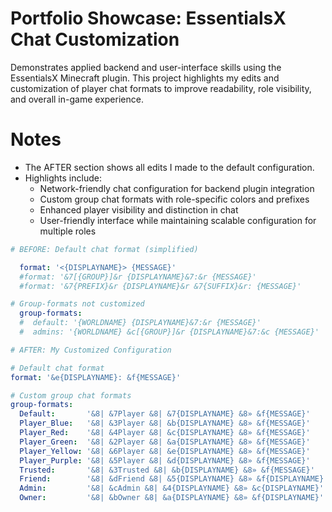 # Portfolio Showcase: EssentialsX Chat Customization

Demonstrates applied backend and user-interface skills using the EssentialsX Minecraft plugin.
This project highlights my edits and customization of player chat formats to improve readability, role visibility, and overall in-game experience.

# Notes

- The AFTER section shows all edits I made to the default configuration.
- Highlights include:
    - Network-friendly chat configuration for backend plugin integration
    - Custom group chat formats with role-specific colors and prefixes
    - Enhanced player visibility and distinction in chat
    - User-friendly interface while maintaining scalable configuration for multiple roles

```yaml
# BEFORE: Default chat format (simplified)

  format: '<{DISPLAYNAME}> {MESSAGE}'
  #format: '&7[{GROUP}]&r {DISPLAYNAME}&7:&r {MESSAGE}'
  #format: '&7{PREFIX}&r {DISPLAYNAME}&r &7{SUFFIX}&r: {MESSAGE}'

# Group-formats not customized
  group-formats:
  #  default: '{WORLDNAME} {DISPLAYNAME}&7:&r {MESSAGE}'
  #  admins: '{WORLDNAME} &c[{GROUP}]&r {DISPLAYNAME}&7:&c {MESSAGE}'

# AFTER: My Customized Configuration

# Default chat format
format: '&e{DISPLAYNAME}: &f{MESSAGE}'

# Custom group chat formats
group-formats:
  Default:       '&8| &7Player &8| &7{DISPLAYNAME} &8» &f{MESSAGE}'
  Player_Blue:   '&8| &3Player &8| &b{DISPLAYNAME} &8» &f{MESSAGE}'
  Player_Red:    '&8| &4Player &8| &c{DISPLAYNAME} &8» &f{MESSAGE}'
  Player_Green:  '&8| &2Player &8| &a{DISPLAYNAME} &8» &f{MESSAGE}'
  Player_Yellow: '&8| &6Player &8| &e{DISPLAYNAME} &8» &f{MESSAGE}'
  Player_Purple: '&8| &5Player &8| &d{DISPLAYNAME} &8» &f{MESSAGE}'
  Trusted:       '&8| &3Trusted &8| &b{DISPLAYNAME} &8» &f{MESSAGE}'
  Friend:        '&8| &dFriend &8| &5{DISPLAYNAME} &8» &f{DISPLAYNAME}'
  Admin:         '&8| &cAdmin &8| &4{DISPLAYNAME} &8» &c{DISPLAYNAME}'
  Owner:         '&8| &bOwner &8| &a{DISPLAYNAME} &8» &f{DISPLAYNAME}'
